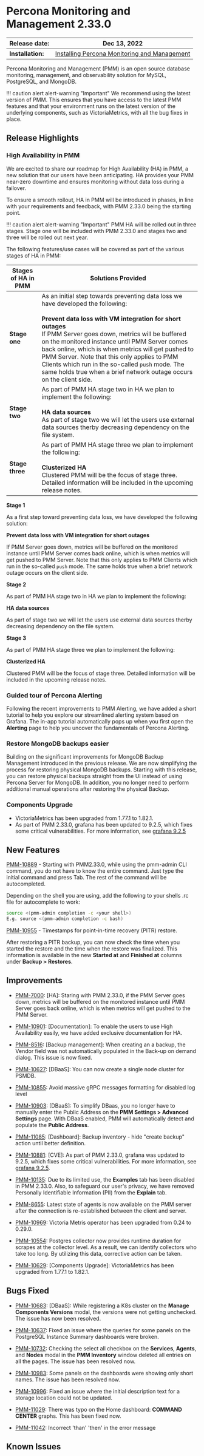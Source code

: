 # Percona Monitoring and Management 2.33.0

| **Release date:** | Dec 13, 2022                                                                                    |
| ----------------- | ----------------------------------------------------------------------------------------------- |
| **Installation:** | [Installing Percona Monitoring and Management](https://www.percona.com/software/pmm/quickstart) |

Percona Monitoring and Management (PMM) is an open source database monitoring, management, and observability solution for MySQL, PostgreSQL, and MongoDB.

!!! caution alert alert-warning "Important"
    We recommend using the latest version of PMM. This ensures that you have access to the latest PMM features and that your environment runs on the latest version of the underlying components, such as VictoriaMetrics, with all the bug fixes in place.

## Release Highlights


### High Availability in PMM


We are excited to share our roadmap for High Availability (HA) in PMM, a new solution that our users have been anticipating. HA provides your PMM near-zero downtime and ensures monitoring without data loss during a failover.


To ensure a smooth rollout, HA in PMM will be introduced in phases, in line with your requirements and feedback, with PMM 2.33.0 being the starting point. 

!!! caution alert alert-warning "Important"
    PMM HA will be rolled out in three stages. Stage one will be included with PMM 2.33.0 and stages two and three will be rolled out next year.

The following features/use cases will be covered as part of the various stages of HA in PMM:


|**Stages of HA in PMM**              | **Solutions Provided**          |
|-------------------------------------|---------------------------------|
|**Stage one**           |As an initial step towards preventing data loss we have developed the following:<br><br>**Prevent data loss with VM integration for short outages**<br>If PMM Server goes down, metrics will be buffered on the monitored instance until PMM Server comes back online, which is when metrics will get pushed to PMM Server. Note that this only applies to PMM Clients which run in the so-called `push` mode. The same holds true when a brief network outage occurs on the client side.|
|**Stage two**           |As part of PMM HA stage two in HA we plan to implement the following:<br><br>**HA data sources**<br>As part of stage two we will let the users use external data sources therby decreasing dependency on the file system.
|**Stage three**         |As part of PMM HA stage three we plan to implement the following:<br><br>**Clusterized HA**<br>Clustered PMM will be the focus of stage three. Detailed information will be included in the upcoming release notes.
   

 **Stage 1**
  
 As a first step toward preventing data loss, we have developed the following solution:

   **Prevent data loss with VM integration for short outages**

   If PMM Server goes down, metrics will be buffered on the monitored instance until PMM Server comes back online, which is when metrics will get pushed to PMM Server. Note that this only applies to PMM Clients which run in the so-called `push` mode. The same holds true when a brief network outage occurs on the client side.

 **Stage 2**

  As part of PMM HA stage two in HA we plan to implement the following:

   **HA data sources**

   As part of stage two we will let the users use external data sources therby decreasing dependency on the file system.


  **Stage 3**

   As part of PMM HA stage three we plan to implement the following:

   **Clusterized HA**
  
   Clustered PMM will be the focus of stage three. Detailed information will be included in the upcoming release notes.





### Guided tour of Percona Alerting


Following the recent improvements to PMM Alerting, we have added a short tutorial to help you explore our streamlined alerting system based on Grafana.
The in-app tutorial automatically pops up when you first open the **Alerting** page to help you uncover the fundamentals of Percona Alerting.


 
### Restore MongoDB backups easier

Building on the significant improvements for MongoDB Backup Management introduced in the previous release. We are now simplifying the process for restoring physical MongoDB backups.
Starting with this release, you can restore physical backups straight from the UI instead of using Percona Server for MongoDB. In addition, you no longer need to perform additional manual operations after restoring the physical Backup.

### Components Upgrade

- VictoriaMetrics has been upgraded from 1.77.1 to 1.82.1.
- As part of PMM 2.33.0, grafana has been updated to 9.2.5, which fixes some critical vulnerabilities. For more information, see [grafana 9.2.5](https://grafana.com/blog/2022/11/08/security-release-new-versions-of-grafana-with-critical-and-moderate-fixes-for-cve-2022-39328-cve-2022-39307-and-cve-2022-39306/)



## New Features

[PMM-10889](https://jira.percona.com/browse/PMM-10889) - Starting with PMM2.33.0, while using the pmm-admin CLI command, you do not have to know the entire command. Just type the initial command and press Tab. The rest of the command will be autocompleted.

Depending on the shell you are using, add the following to your shells .rc file for autocomplete to work:

```sh
source <(pmm-admin completion -c <your shell>)
E.g. source <(pmm-admin completion -c bash)
```

[PMM-10955](https://jira.percona.com/browse/PMM-10955) - Timestamps for point-in-time recovery (PITR) restore. 

After restoring a PITR backup, you can now check the time when you started the restore and the time when the restore was finalized. This information is available in the new **Started at** and **Finished at** columns under **Backup > Restores**. 




## Improvements

- [PMM-7000](https://jira.percona.com/browse/PMM-7000): [HA]: Staring with PMM 2.33.0, if the PMM Server goes down, metrics will be buffered on the monitored instance until PMM Server goes back online, which is when metrics will get pushed to the PMM Server. 


- [PMM-10901](https://jira.percona.com/browse/PMM-10901): [Documentation]: To enable the users to use High Availability easily, we have added exclusive documentation for HA.

- [PMM-8516](https://jira.percona.com/browse/PMM-8516): [Backup management]:  When creating an a backup, the Vendor field was not automatically populated in the Back-up on demand dialog. This issue is now fixed. 

- [PMM-10627](https://jira.percona.com/browse/PMM-10627): [DBaaS]: You can now create a single node cluster for PSMDB. 
 
 - [PMM-10855](https://jira.percona.com/browse/PMM-10855): Avoid massive gRPC messages formatting for disabled log level


- [PMM-10903](https://jira.percona.com/browse/PMM-10903): [DBaaS]: To simplify DBaas, you no longer have to manually enter the Public Address on the **PMM Settings > Advanced Settings** page. With DBaaS enabled, PMM will automatically detect and populate the **Public Address**.


- [PMM-11085](https://jira.percona.com/browse/PMM-11085): [Dashboard]: Backup inventory - hide "create backup" action until better definition.


- [PMM-10881](https://jira.percona.com/browse/PMM-10881): [CVE]: As part of PMM 2.33.0, grafana was updated to 9.2.5, which fixes some critical vulnerabilities. For more information, see [grafana 9.2.5](https://grafana.com/blog/2022/11/08/security-release-new-versions-of-grafana-with-critical-and-moderate-fixes-for-cve-2022-39328-cve-2022-39307-and-cve-2022-39306/).



- [PMM-10135](https://jira.percona.com/browse/PMM-10135): Due to its limited use, the **Examples** tab has been disabled in PMM 2.33.0. Also, to safeguard our user's privacy, we have removed Personally Identifiable Information (PII) from the **Explain** tab.


- [PMM-8655](https://jira.percona.com/browse/PMM-8655): Latest state of agents is now available on the PMM server after the connection is re-established between the client and server.

- [PMM-10969](https://jira.percona.com/browse/PMM-10969): Victoria Metris operator has been upgraded from 0.24 to 0.29.0.


- [PMM-10554](https://jira.percona.com/browse/PMM-10554): Postgres collector now provides runtime duration for scrapes at the collector level. As a result, we can identify collectors who take too long. By utilizing this data, corrective action can be taken.



- [PMM-10629](https://jira.percona.com/browse/PMM-10629): [Components Upgrade]: VictoriaMetrics has been upgraded from 1.77.1 to 1.82.1.




## Bugs Fixed


- [PMM-10683](https://jira.percona.com/browse/PMM-10683): [DBaaS]: While registering a K8s cluster on the **Manage Components Versions** modal, the versions were not getting unchecked. The issue has now been resolved.


- [PMM-10637](https://jira.percona.com/browse/PMM-10637): Fixed an issue where the queries for some panels on the PostgreSQL Instance Summary dashboards were broken.


- [PMM-10732](https://jira.percona.com/browse/PMM-10732): Checking the select all checkbox on the **Services**, **Agents**, and **Nodes** modal in the **PMM Inventory** window deleted all entries on all the pages. The issue has been resolved now.


- [PMM-10983](https://jira.percona.com/browse/PMM-10983): Some panels on the dashboards were showing only short names. The issue has been resolved now.


- [PMM-10996](https://jira.percona.com/browse/PMM-10996): Fixed an issue where the initial description text for a storage location could not be updated.

- [PMM-11029](https://jira.percona.com/browse/PMM-11029): There was typo on the Home dashboard: **COMMAND CENTER** graphs. This has been fixed now.


- [PMM-11042](https://jira.percona.com/browse/PMM-11042): Incorrect 'than' 'then' in the error message



## Known Issues



